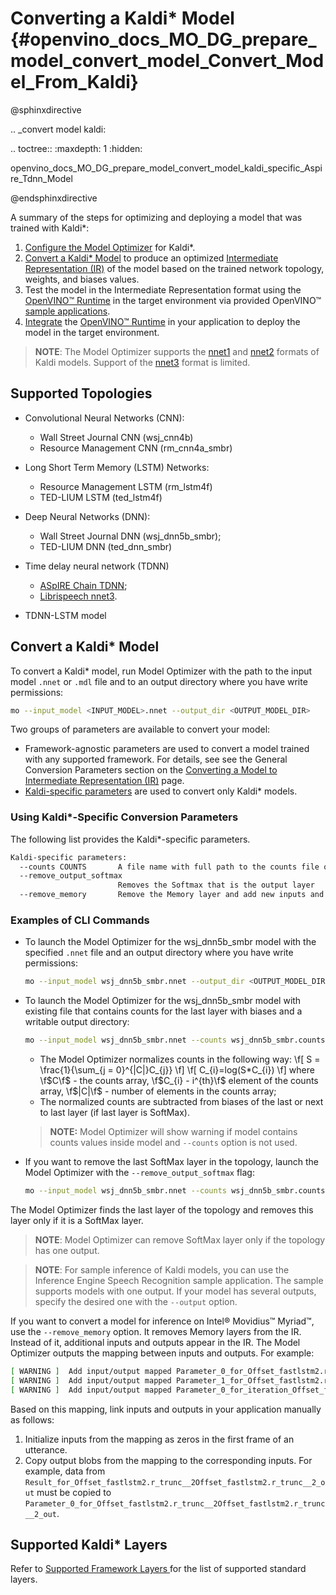 # Converting a Kaldi* Model {#openvino_docs_MO_DG_prepare_model_convert_model_Convert_Model_From_Kaldi}

@sphinxdirective

.. _convert model kaldi:

.. toctree::
   :maxdepth: 1
   :hidden:

   openvino_docs_MO_DG_prepare_model_convert_model_kaldi_specific_Aspire_Tdnn_Model

@endsphinxdirective

A summary of the steps for optimizing and deploying a model that was trained with Kaldi\*:

1. [Configure the Model Optimizer](../../Deep_Learning_Model_Optimizer_DevGuide.md) for Kaldi\*.
2. [Convert a Kaldi\* Model](#Convert_From_Kaldi) to produce an optimized [Intermediate Representation (IR)](../../IR_and_opsets.md) of the model based on the trained network topology, weights, and biases values.
3. Test the model in the Intermediate Representation format using the [OpenVINO™ Runtime](../../../OV_Runtime_UG/OpenVINO_Runtime_User_Guide.md) in the target environment via provided OpenVINO™ [sample applications](../../../OV_Runtime_UG/Samples_Overview.md).
4. [Integrate](../../../OV_Runtime_UG/Samples_Overview.md) the [OpenVINO™ Runtime](../../../OV_Runtime_UG/OpenVINO_Runtime_User_Guide.md) in your application to deploy the model in the target environment.

> **NOTE**: The Model Optimizer supports the [nnet1](http://kaldi-asr.org/doc/dnn1.html) and [nnet2](http://kaldi-asr.org/doc/dnn2.html) formats of Kaldi models. Support of the [nnet3](http://kaldi-asr.org/doc/dnn3.html) format is limited.

## Supported Topologies
* Convolutional Neural Networks (CNN):
    * Wall Street Journal CNN (wsj_cnn4b)
    * Resource Management CNN (rm_cnn4a_smbr)

* Long Short Term Memory (LSTM) Networks:
    * Resource Management LSTM (rm_lstm4f)
    * TED-LIUM LSTM (ted_lstm4f)

* Deep Neural Networks (DNN):
    * Wall Street Journal DNN (wsj_dnn5b_smbr);
    * TED-LIUM DNN (ted_dnn_smbr)

* Time delay neural network (TDNN)
    * [ASpIRE Chain TDNN](kaldi_specific/Aspire_Tdnn_Model.md);
    * [Librispeech nnet3](https://github.com/ryanleary/kaldi-test/releases/download/v0.0/LibriSpeech-trained.tgz).

* TDNN-LSTM model


## Convert a Kaldi* Model <a name="Convert_From_Kaldi"></a>

To convert a Kaldi\* model, run Model Optimizer with the path to the input model `.nnet` or `.mdl` file and to an output directory where you have write permissions:
```sh
mo --input_model <INPUT_MODEL>.nnet --output_dir <OUTPUT_MODEL_DIR>
```

Two groups of parameters are available to convert your model:

* Framework-agnostic parameters are used to convert a model trained with any supported framework. For details, see see the General Conversion Parameters section on the [Converting a Model to Intermediate Representation (IR)](Converting_Model.md) page.
* [Kaldi-specific parameters](#kaldi_specific_conversion_params) are used to convert only Kaldi\* models.

### Using Kaldi\*-Specific Conversion Parameters <a name="kaldi_specific_conversion_params"></a>

The following list provides the Kaldi\*-specific parameters.

```sh
Kaldi-specific parameters:
  --counts COUNTS       A file name with full path to the counts file or empty string to utilize count values from the model file
  --remove_output_softmax
                        Removes the Softmax that is the output layer
  --remove_memory       Remove the Memory layer and add new inputs and outputs instead
```

### Examples of CLI Commands

* To launch the Model Optimizer for the wsj_dnn5b_smbr model with the specified `.nnet` file and an output directory where you have write permissions:
   ```sh
   mo --input_model wsj_dnn5b_smbr.nnet --output_dir <OUTPUT_MODEL_DIR>
   ```

* To launch the Model Optimizer for the wsj_dnn5b_smbr model with existing file that contains counts for the last layer with biases and a writable output directory:
   ```sh
   mo --input_model wsj_dnn5b_smbr.nnet --counts wsj_dnn5b_smbr.counts --output_dir <OUTPUT_MODEL_DIR>
   ```

  * The Model Optimizer normalizes сounts in the following way:
	\f[
	S = \frac{1}{\sum_{j = 0}^{|C|}C_{j}}
	\f]
	\f[
	C_{i}=log(S*C_{i})
	\f]
	where \f$C\f$ - the counts array, \f$C_{i} - i^{th}\f$ element of the counts array,
	\f$|C|\f$ - number of elements in the counts array;
  * The normalized counts are subtracted from biases of the last or next to last layer (if last layer is SoftMax).

  > **NOTE:** Model Optimizer will show warning if model contains counts values inside model and `--counts` option is not used.

* If you want to remove the last SoftMax layer in the topology, launch the Model Optimizer with the
`--remove_output_softmax` flag:
   ```sh
   mo --input_model wsj_dnn5b_smbr.nnet --counts wsj_dnn5b_smbr.counts --remove_output_softmax --output_dir <OUTPUT_MODEL_DIR>_
   ```

The Model Optimizer finds the last layer of the topology and removes this layer only if it is a SoftMax layer.

  > **NOTE**: Model Optimizer can remove SoftMax layer only if the topology has one output.
 
  > **NOTE**: For sample inference of Kaldi models, you can use the Inference Engine Speech Recognition sample application. The sample supports models with one output. If your model has several outputs, specify the desired one with the `--output` option.    
  
 If you want to convert a model for inference on Intel® Movidius™ Myriad™, use the `--remove_memory` option. 
It removes Memory layers from the IR. Instead of it, additional inputs and outputs appear in the IR. 
The Model Optimizer outputs the mapping between inputs and outputs. For example:
```sh
[ WARNING ]  Add input/output mapped Parameter_0_for_Offset_fastlstm2.r_trunc__2Offset_fastlstm2.r_trunc__2_out -> Result_for_Offset_fastlstm2.r_trunc__2Offset_fastlstm2.r_trunc__2_out 
[ WARNING ]  Add input/output mapped Parameter_1_for_Offset_fastlstm2.r_trunc__2Offset_fastlstm2.r_trunc__2_out -> Result_for_Offset_fastlstm2.r_trunc__2Offset_fastlstm2.r_trunc__2_out 
[ WARNING ]  Add input/output mapped Parameter_0_for_iteration_Offset_fastlstm3.c_trunc__3390 -> Result_for_iteration_Offset_fastlstm3.c_trunc__3390 
```
 Based on this mapping, link inputs and outputs in your application manually as follows:
 
1. Initialize inputs from the mapping as zeros in the first frame of an utterance.
2. Copy output blobs from the mapping to the corresponding inputs. For example, data from `Result_for_Offset_fastlstm2.r_trunc__2Offset_fastlstm2.r_trunc__2_out` 
must be copied to `Parameter_0_for_Offset_fastlstm2.r_trunc__2Offset_fastlstm2.r_trunc__2_out`.


## Supported Kaldi\* Layers
Refer to [Supported Framework Layers ](../Supported_Frameworks_Layers.md) for the list of supported standard layers.
